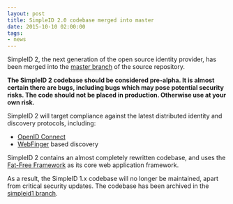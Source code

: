 ```yaml
---
layout: post
title: SimpleID 2.0 codebase merged into master
date: 2015-10-10 02:00:00
tags:
- news
---
```


SimpleID 2, the next generation of the open source identity provider, has been
merged into the [master branch](http://sourceforge.net/p/simpleid/code/ci/master/tree/)
of the source repository.

**The SimpleID 2 codebase should be considered pre-alpha.  It is almost certain there are
bugs, including bugs which may pose potential security risks.  The code should not be
placed in production.  Otherwise use at your own risk.**

SimpleID 2 will target compliance against the latest distributed identity and discovery
protocols, including:

- [OpenID Connect](http://openid.net/connect/)
- [WebFinger](http://tools.ietf.org/html/rfc7033) based discovery

SimpleID 2 contains an almost completely rewritten codebase, and uses the
[Fat-Free Framework](http://fatfreeframework.com/) as its core web application framework.

As a result, the SimpleID 1.x codebase will no longer be maintained, apart from
critical security updates.  The codebase has been archived in the
[simpleid1 branch](http://sourceforge.net/p/simpleid/code/ci/simpleid1/tree/).